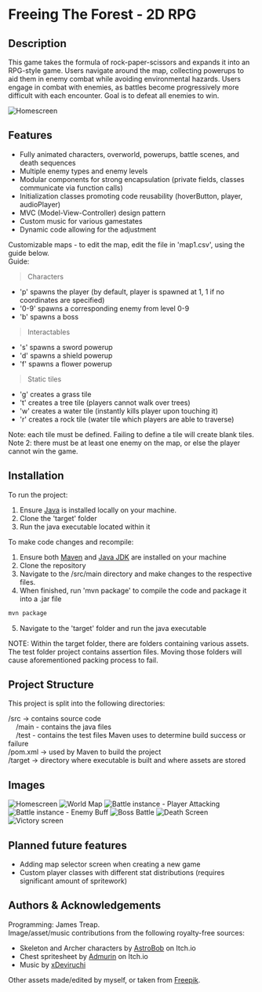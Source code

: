 # Freeing The Forest - 2D RPG

## Description
This game takes the formula of rock-paper-scissors and expands it into an RPG-style game. Users navigate around the map, collecting powerups to aid them in enemy combat while avoiding environmental hazards. Users engage in combat with enemies, as battles become progressively more difficult with each encounter. Goal is to defeat all enemies to win.

![Homescreen](./readme-images/mainmenu.png)

## Features

-   Fully animated characters, overworld, powerups, battle scenes, and death sequences
-   Multiple enemy types and enemy levels
-   Modular components for strong encapsulation (private fields, classes communicate via function calls)
-   Initialization classes promoting code reusability (hoverButton, player, audioPlayer)
-   MVC (Model-View-Controller) design pattern
-   Custom music for various gamestates
-   Dynamic code allowing for the adjustment


Customizable maps - to edit the map, edit the file in 'map1.csv', using the guide below.<br>
Guide:

> Characters

-   'p' spawns the player (by default, player is spawned at 1, 1 if no coordinates are specified)
-   '0-9' spawns a corresponding enemy from level 0-9
-   'b' spawns a boss

> Interactables

-   's' spawns a sword powerup
-   'd' spawns a shield powerup
-   'f' spawns a flower powerup

> Static tiles

-   'g' creates a grass tile
-   't' creates a tree tile (players cannot walk over trees)
-   'w' creates a water tile (instantly kills player upon touching it)
-   'r' creates a rock tile (water tile which players are able to traverse)

Note: each tile must be defined. Failing to define a tile will create blank tiles.<br>
Note 2: there must be at least one enemy on the map, or else the player cannot win the game.

## Installation

To run the project:

1. Ensure [Java](https://www.oracle.com/ca-en/java/technologies/downloads/) is installed locally on your machine.
2. Clone the 'target' folder
3. Run the java executable located within it

To make code changes and recompile:

1. Ensure both [Maven](https://maven.apache.org/download.cgi) and [Java JDK](https://www.oracle.com/ca-en/java/technologies/downloads/) are installed on your machine
2. Clone the repository
3. Navigate to the /src/main directory and make changes to the respective files.
4. When finished, run 'mvn package' to compile the code and package it into a .jar file

```bash
mvn package
```

5. Navigate to the 'target' folder and run the java executable

NOTE: Within the target folder, there are folders containing various assets. The test folder project contains assertion files. Moving those folders will cause aforementioned packing process to fail.

## Project Structure

This project is split into the following directories:

/src -> contains source code<br>
&nbsp;&nbsp;&nbsp;&nbsp;/main - contains the java files<br>
&nbsp;&nbsp;&nbsp;&nbsp;/test - contains the test files Maven uses to determine build success or failure<br>
/pom.xml -> used by Maven to build the project<br>
/target -> directory where executable is built and where assets are stored

## Images

![Homescreen](./readme-images/mainmenu.png)
![World Map](./readme-images/world-map-overview.png)
![Battle instance - Player Attacking](./readme-images/player-attacking.png)
![Battle instance - Enemy Buff](./readme-images/enemy-buffing.png)
![Boss Battle](./readme-images/final-boss.png)
![Death Screen](./readme-images/death-by-enemy.png)
![Victory screen](./readme-images/victory.png)

## Planned future features

-   Adding map selector screen when creating a new game
-   Custom player classes with different stat distributions (requires significant amount of spritework)

## Authors & Acknowledgements

Programming: James Treap.<br>
Image/asset/music contributions from the following royalty-free sources:

-   Skeleton and Archer characters by [AstroBob](https://astrobob.itch.io/) on Itch.io
-   Chest spritesheet by [Admurin](https://admurin.itch.io/free-chest-animations) on Itch.io
-   Music by [xDeviruchi](https://youtu.be/5bn3Jmvep1k)

Other assets made/edited by myself, or taken from [Freepik](https://www.freepik.com/).
